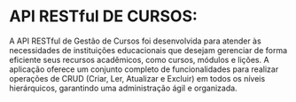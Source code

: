 
# API RESTful DE CURSOS:

A API RESTful de Gestão de Cursos foi desenvolvida para atender às necessidades de instituições educacionais que desejam gerenciar de forma eficiente seus recursos acadêmicos, como cursos, módulos e lições. A aplicação oferece um conjunto completo de funcionalidades para realizar operações de CRUD (Criar, Ler, Atualizar e Excluir) em todos os níveis hierárquicos, garantindo uma administração ágil e organizada. 
